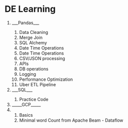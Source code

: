 # DE Learning

<ol>
    <li>___Pandas___</li>
        <ol>
            <li>Data Cleaning</li>
            <li>Merge Join</li>
            <li>SQL Alchemy</li>
            <li>Date Time Operations</li>
            <li>Date Time Operations</li>
            <li>CSV/JSON processing</li>
            <li>APIs</li>
            <li>DB operations</li>
            <li>Logging</li>
            <li>Performance Optimization</li>
            <li>Uber ETL Pipeline</li>
        </ol>
    <li>___SQL___</li>
        <ol>
            <li>Practice Code</li>
        </ol>
    <li>_____GCP_____<li>
        <ol>
            <li>Basics</li>
            <li>Minimal word Count from Apache Beam - Dataflow</li>
        </ol>
<ol>

